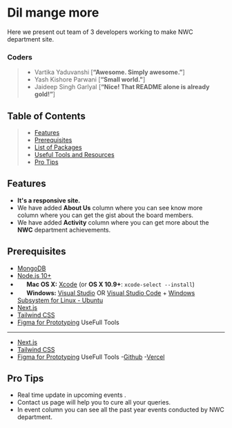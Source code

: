 # Dil mange more 
 Here we present out team of 3 developers working to make NWC department site.<br>

### Coders
> - Vartika Yaduvanshi 
>[**“Awesome. Simply awesome.”**]<br> 
> - Yash Kishore Parwani
>[**“Small world."**]<br> 
> - Jaideep Singh Garlyal
> [**“Nice! That README alone is already gold!”**]<br>

Table of Contents
------------------

>- [Features](#features)
>- [Prerequisites](#prerequisites)
>- [List of Packages](#list-of-packages)
>- [Useful Tools and Resources](#useful-tools-and-resources)
>- [Pro Tips](#pro-tips)


Features
-----------------
- **It's a responsive site.**
- We have added **About Us** column where you can see know more column where you can get the gist about the board members.
- We have added **Activity** column where you can get more about the **NWC** department achievements.

Prerequisites
----------------
- [MongoDB](https://www.mongodb.com/download-center/community)
- [Node.js 10+](http://nodejs.org)
 - <img src="http://deluge-torrent.org/images/apple-logo.gif" height="17">&nbsp;**Mac OS X:** [Xcode](https://itunes.apple.com/us/app/xcode/id497799835?mt=12) (or **OS X 10.9+**: `xcode-select --install`)
 - <img src="http://dc942d419843af05523b-ff74ae13537a01be6cfec5927837dcfe.r14.cf1.rackcdn.com/wp-content/uploads/windows-8-50x50.jpg" height="17">&nbsp;**Windows:** [Visual Studio](https://www.visualstudio.com/products/visual-studio-community-vs) OR [Visual Studio Code](https://code.visualstudio.com) + [Windows Subsystem for Linux - Ubuntu](https://docs.microsoft.com/en-us/windows/wsl/install-win10)
- [Next.js](https://nextjs.org/)
- [Tailwind CSS](https://tailwindcss.com/)
- [Figma for Prototyping](https://www.figma.com/)
UseFull Tools
----------------
- [Next.js](https://nextjs.org/)
- [Tailwind CSS](https://tailwindcss.com/)
- [Figma for Prototyping](https://www.figma.com/)
UseFull Tools
-[Github](https://github.com/)
-[Vercel](https://vercel.com/)

Pro Tips
-----------------
- Real time update in upcoming events .
- Contact us page will help you to cure all your queries.
- In event column you can see all the past year events conducted by NWC department.

